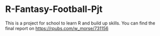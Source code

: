 # R-Fantasy-Football-Pjt
This is a project for school to learn R and build up skills.
You can find the final report on https://rpubs.com/w_morse/731156 
